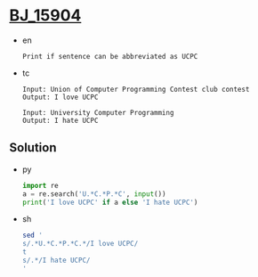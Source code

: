 # [BJ_15904](https://acmicpc.net/problem/15904)

* en

  ```en
  Print if sentence can be abbreviated as UCPC
  ```

* tc

  ```tc
  Input: Union of Computer Programming Contest club contest
  Output: I love UCPC

  Input: University Computer Programming
  Output: I hate UCPC
  ```

## Solution

* py

  ```py
  import re
  a = re.search('U.*C.*P.*C', input())
  print('I love UCPC' if a else 'I hate UCPC')
  ```

* sh

  ```sh
  sed '
  s/.*U.*C.*P.*C.*/I love UCPC/
  t
  s/.*/I hate UCPC/
  '
  ```
